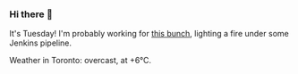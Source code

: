 ### Hi there :wave:

It's Tuesday! I'm probably working for [this bunch](https://github.com/kohofinancial), lighting a fire under some Jenkins pipeline.

Weather in Toronto: overcast, at +6°C.
